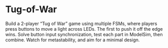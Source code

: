 # Tug-of-War
 Build a 2-player “Tug of War” game using multiple FSMs, where players press buttons to move a light across LEDs. The first to push it off the edge wins. Solve button input synchronization, test each part in ModelSim, then combine. Watch for metastability, and aim for a minimal design.
